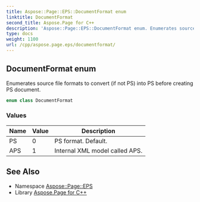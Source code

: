```yaml
---
title: Aspose::Page::EPS::DocumentFormat enum
linktitle: DocumentFormat
second_title: Aspose.Page for C++
description: 'Aspose::Page::EPS::DocumentFormat enum. Enumerates source file formats to convert (if not PS) into PS before creating PS document in C++.'
type: docs
weight: 1100
url: /cpp/aspose.page.eps/documentformat/
---
```

## DocumentFormat enum


Enumerates source file formats to convert (if not PS) into PS before creating PS document.

```cpp
enum class DocumentFormat
```

### Values

| Name | Value | Description |
| --- | --- | --- |
| PS | 0 | PS format. Default. |
| APS | 1 | Internal XML model called APS. |

## See Also

* Namespace [Aspose::Page::EPS](../)
* Library [Aspose.Page for C++](../../)
